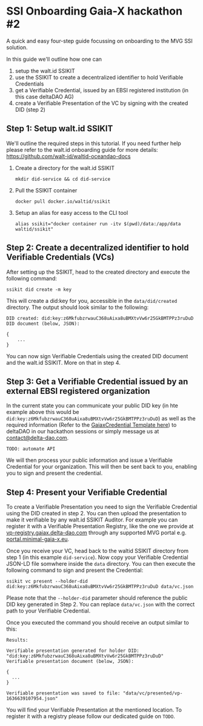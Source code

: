 # SSI Onboarding Gaia-X hackathon #2

A quick and easy four-step guide focussing on onboarding to the MVG SSI solution.

In this guide we'll outline how one can

1. setup the walt.id SSIKIT
2. use the SSIKIT to create a decentralized identifier to hold Verifiable Credentials
3. get a Verifiable Credential, issued by an EBSI registered institution (in this case deltaDAO AG)
4. create a Verifiable Presentation of the VC by signing with the created DID (step 2)

## Step 1: Setup walt.id SSIKIT

We'll outline the required steps in this tutorial. If you need further help please refer to the walt.id onboarding guide for more details: https://github.com/walt-id/waltid-oceandao-docs

1. Create a directory for the walt.id SSIKIT
   ```
   mkdir did-service && cd did-service
   ```
2. Pull the SSIKIT container
   ```
   docker pull docker.io/waltid/ssikit
   ```
3. Setup an alias for easy access to the CLI tool
   ```
   alias ssikit="docker container run -itv $(pwd)/data:/app/data waltid/ssikit"
   ```

## Step 2: Create a decentralized identifier to hold Verifiable Credentials (VCs)

After setting up the SSIKIT, head to the created directory and execute the following command:

```
ssikit did create -m key
```

This will create a did:key for you, accessible in the `data/did/created` directory. The output should look similar to the following:

```
DID created: did:key:z6MkfubzrwauC368uAixa8uBMXtvVw6r25GkBMTPPz3ruDuD
DID document (below, JSON):

{
    ...
}
```

You can now sign Verifiable Credentials using the created DID document and the walt.id SSIKIT. More on that in step 4.

## Step 3: Get a Verifiable Credential issued by an external EBSI registered organization

In the current state you can communicate your public DID key (in hte example above this would be `did:key:z6MkfubzrwauC368uAixa8uBMXtvVw6r25GkBMTPPz3ruDuD`) as well as the required information (Refer to the [GaiaxCredential Template here](https://github.com/deltaDAO/files/blob/main/vc.json)) to deltaDAO in our hackathon sessions or simply message us at contact@delta-dao.com.

```
TODO: automate API
```

We will then process your public information and issue a Verifiable Credential for your organization. This will then be sent back to you, enabling you to sign and present the credential.

## Step 4: Present your Verifiable Credential

To create a Verifiable Presentation you need to sign the Verifiable Credential using the DID created in step 2. You can then upload the presentation to make it verifiable by any walt.id SSIKIT Auditor.
For example you can register it with a Verifiable Presentation Registry, like the one we provide at [vp-registry.gaiax.delta-dao.com](vp-registry.gaiax.delta-dao.com) through any supported MVG portal e.g. [portal.minimal-gaia-x.eu](portal.minimal-gaia-x.eu).

Once you receive your VC, head back to the waltid SSIKIT directory from step 1 (in this example `did-service`). Now copy your Verifiable Credential JSON-LD file somwhere inside the `data` directory. You can then execute the following command to sign and present the Credential:

```
ssikit vc present --holder-did did:key:z6MkfubzrwauC368uAixa8uBMXtvVw6r25GkBMTPPz3ruDuD data/vc.json
```

Please note that the `--holder-did` parameter should reference the public DID key generated in Step 2. You can replace `data/vc.json` with the correct path to your Verifiable Credential.

Once you executed the command you should receive an output similar to this:

```
Results:

Verifiable presentation generated for holder DID: "did:key:z6MkfubzrwauC368uAixa8uBMXtvVw6r25GkBMTPPz3ruDuD"
Verifiable presentation document (below, JSON):

{
  ...
}

Verifiable presentation was saved to file: "data/vc/presented/vp-1636639107954.json"
```

You will find your Verifiable Presentation at the mentioned location. To register it with a registry please follow our dedicated guide on `TODO`.
